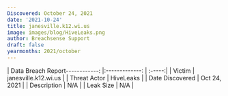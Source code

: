 ```yaml
---
Discovered: October 24, 2021
date: '2021-10-24'
title: janesville.k12.wi.us
image: images/blog/HiveLeaks.png
author: Breachsense Support
draft: false
yearmonths: 2021/october
---
```


| Data Breach Report------------:   |:-------------:    | :-----:|
| Victim    | janesville.k12.wi.us      | 
| Threat Actor    | HiveLeaks      | 
| Date Discovered    | Oct 24, 2021      | 
| Description    | N/A      | 
| Leak Size    | N/A      | 

